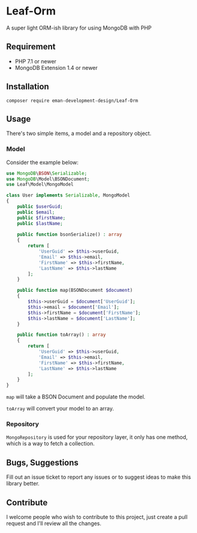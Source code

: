 # Leaf-Orm
A super light ORM-ish library for using MongoDB with PHP

## Requirement

* PHP 7.1 or newer
* MongoDB Extension 1.4 or newer

## Installation

```composer require eman-development-design/Leaf-Orm```

## Usage

There's two simple items, a model and a repository object.

### Model

Consider the example below:

```php
use MongoDB\BSON\Serializable;
use MongoDB\Model\BSONDocument;
use Leaf\Model\MongoModel

class User implements Serializable, MongoModel
{
    public $userGuid;
    public $email;
    public $firstName;
    public $lastName;
    
    public function bsonSerialize() : array
    {
        return [
            'UserGuid' => $this->userGuid,
            'Email' => $this->email,
            'FirstName' => $this->firstName,
            'LastName' => $this->lastName
        ];
    }

    public function map(BSONDocument $document)
    {
        $this->userGuid = $document['UserGuid'];
        $this->email = $document['Email'];
        $this->firstName = $document['FirstName'];
        $this->lastName = $document['LastName'];
    }

    public function toArray() : array
    {
        return [
            'UserGuid' => $this->userGuid,
            'Email' => $this->email,
            'FirstName' => $this->firstName,
            'LastName' => $this->lastName
        ];
    }
}
```

```map``` will take a BSON Document and populate the model.

```toArray``` will convert your model to an array.

### Repository

```MongoRepository``` is used for your repository layer, it only has one method, which is a way to fetch a collection.

## Bugs, Suggestions

Fill out an issue ticket to report any issues or to suggest ideas to make this library better.

## Contribute

I welcome people who wish to contribute to this project, just create a pull request and I'll review all the changes.